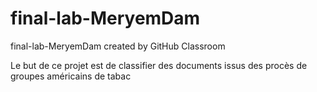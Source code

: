 # final-lab-MeryemDam
final-lab-MeryemDam created by GitHub Classroom

Le but de ce projet est de classifier des documents issus des procès de groupes américains de tabac
